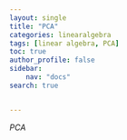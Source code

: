 ```yaml
---
layout: single
title: "PCA"
categories: linearalgebra
tags: [linear algebra, PCA]
toc: true
author_profile: false
sidebar:
    nav: "docs"
search: true


---
```


*PCA*






